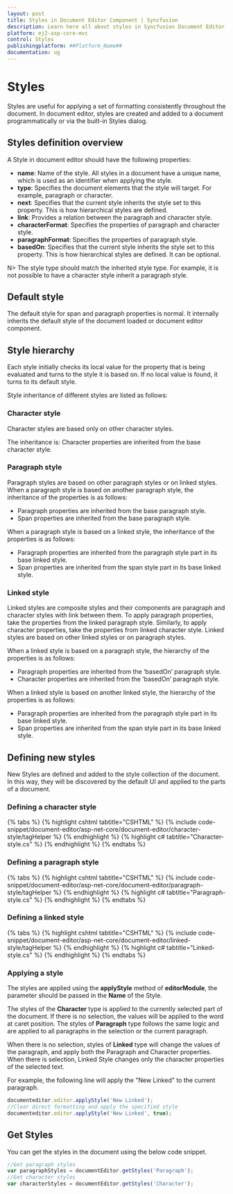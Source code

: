 ```yaml
---
layout: post
title: Styles in Document Editor Component | Syncfusion
description: Learn here all about styles in Syncfusion Document Editor component of Syncfusion Essential JS 2 and more.
platform: ej2-asp-core-mvc
control: Styles
publishingplatform: ##Platform_Name##
documentation: ug
---
```



# Styles

Styles are useful for applying a set of formatting consistently throughout the document. In document editor, styles are created and added to a document programmatically or via the built-in Styles dialog.

## Styles definition overview

A Style in document editor should have the following properties:

* **name**: Name of the style. All styles in a document have a unique name, which is used as an identifier when applying the style.
* **type**: Specifies the document elements that the style will target. For example, paragraph or character.
* **next**: Specifies that the current style inherits the style set to this property. This is how hierarchical styles are defined.
* **link**: Provides a relation between the paragraph and character style.
* **characterFormat**: Specifies the properties of paragraph and character style.
* **paragraphFormat**: Specifies the properties of paragraph style.
* **basedOn**: Specifies that the current style inherits the style set to this property. This is how hierarchical styles are defined. It can be optional.

N> The style type should match the inherited style type. For example, it is not possible to have a character style inherit a paragraph style.

## Default style

The default style for span and paragraph properties is normal. It internally inherits the default style of the document loaded or document editor component.

## Style hierarchy

Each style initially checks its local value for the property that is being evaluated and turns to the style it is based on. If no local value is found, it turns to its default style.

Style inheritance of different styles are listed as follows:

### Character style

Character styles are based only on other character styles.

The inheritance is: Character properties are inherited from the base character style.

### Paragraph style

Paragraph styles are based on other paragraph styles or on linked styles. When a paragraph style is based on another paragraph style, the inheritance of the properties is as follows:
* Paragraph properties are inherited from the base paragraph style.
* Span properties are inherited from the base paragraph style.

When a paragraph style is based on a linked style, the inheritance of the properties is as follows:
* Paragraph properties are inherited from the paragraph style part in its base linked style.
* Span properties are inherited from the span style part in its base linked style.

### Linked style

Linked styles are composite styles and their components are paragraph and character styles with link between them. To apply paragraph properties, take the properties from the linked paragraph style. Similarly, to apply character properties, take the properties from linked character style. Linked styles are based on other linked styles or on paragraph styles.

When a linked style is based on a paragraph style, the hierarchy of the properties is as follows:

* Paragraph properties are inherited from the ‘basedOn’ paragraph style.
* Character properties are inherited from the ‘basedOn’ paragraph style.

When a linked style is based on another linked style, the hierarchy of the properties is as follows:

* Paragraph properties are inherited from the paragraph style part in its base linked style.
* Span properties are inherited from the span style part in its base linked style.

## Defining new styles

New Styles are defined and added to the style collection of the document. In this way, they will be discovered by the default UI and applied to the parts of a document.

### Defining a character style


{% tabs %}
{% highlight cshtml tabtitle="CSHTML" %}
{% include code-snippet/document-editor/asp-net-core/document-editor/character-style/tagHelper %}
{% endhighlight %}
{% highlight c# tabtitle="Character-style.cs" %}
{% endhighlight %}
{% endtabs %}



### Defining a paragraph style


{% tabs %}
{% highlight cshtml tabtitle="CSHTML" %}
{% include code-snippet/document-editor/asp-net-core/document-editor/paragraph-style/tagHelper %}
{% endhighlight %}
{% highlight c# tabtitle="Paragraph-style.cs" %}
{% endhighlight %}
{% endtabs %}


### Defining a linked style


{% tabs %}
{% highlight cshtml tabtitle="CSHTML" %}
{% include code-snippet/document-editor/asp-net-core/document-editor/linked-style/tagHelper %}
{% endhighlight %}
{% highlight c# tabtitle="Linked-style.cs" %}
{% endhighlight %}
{% endtabs %}


### Applying a style

The styles are applied using the **applyStyle** method of **editorModule**, the parameter should be passed in the **Name** of the Style.

The styles of the **Character** type is applied to the currently selected part of the document. If there is no selection, the values will be applied to the word at caret position. The styles of **Paragraph** type follows the same logic and are applied to all paragraphs in the selection or the current paragraph.

When there is no selection, styles of **Linked** type will change the values of the paragraph, and apply both the Paragraph and Character properties. When there is selection, Linked Style changes only the character properties of the selected text.

For example, the following line will apply the "New Linked" to the current paragraph.

```typescript
documenteditor.editor.applyStyle('New Linked');
//Clear direct formatting and apply the specified style
documenteditor.editor.applyStyle('New Linked', true);
```

## Get Styles

You can get the styles in the document using the below code snippet.

```typescript
//Get paragraph styles
var paragraphStyles = documentEditor.getStyles('Paragraph');
//Get character styles
var characterStyles = documentEditor.getStyles('Character');
```